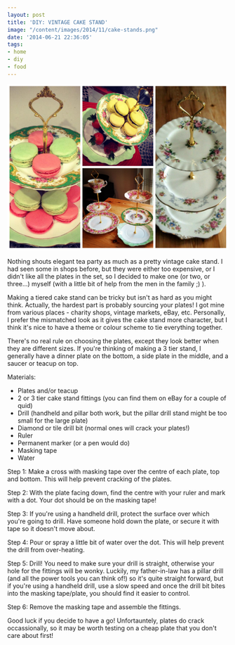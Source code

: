 ```yaml
---
layout: post
title: 'DIY: VINTAGE CAKE STAND'
image: "/content/images/2014/11/cake-stands.png"
date: '2014-06-21 22:36:05'
tags:
- home
- diy
- food
---
```


![](/content/images/2014/Jun/cake-stands.png)

Nothing shouts elegant tea party as much as a pretty vintage cake stand. I had seen some in shops before, but they were either too expensive, or I didn't like all the plates in the set, so I decided to make one (or two, or three...) myself (with a little bit of help from the men in the family ;) ).

Making a tiered cake stand can be tricky but isn't as hard as you might think. Actually, the hardest part is probably sourcing your plates! I got mine from various places - charity shops, vintage markets, eBay, etc. Personally, I prefer the mismatched look as it gives the cake stand more character, but I think it's nice to have a theme or colour scheme to tie everything together.

There's no real rule on choosing the plates, except they look better when they are different sizes. If you're thinking of making a 3 tier stand, I generally have a dinner plate on the bottom, a side plate in the middle, and a saucer or teacup on top.

Materials:

* Plates and/or teacup
* 2 or 3 tier cake stand fittings (you can find them on eBay for a couple of quid)
* Drill (handheld and pillar both work, but the pillar drill stand might be too small for the large plate)
* Diamond or tile drill bit (normal ones will crack your plates!)
* Ruler
* Permanent marker (or a pen would do)
* Masking tape
* Water


Step 1: Make a cross with masking tape over the centre of each plate, top and bottom. This will help prevent cracking of the plates.

Step 2: With the plate facing down, find the centre with your ruler and mark with a dot. Your dot should be on the masking tape!

Step 3: If you're using a handheld drill, protect the surface over which you're going to drill. Have someone hold down the plate, or secure it with tape so it doesn't move about.

Step 4: Pour or spray a little bit of water over the dot. This will help prevent the drill from over-heating.

Step 5: Drill! You need to make sure your drill is straight, otherwise your hole for the fittings will be wonky. Luckily, my father-in-law has a pillar drill (and all the power tools you can think of!) so it's quite straight forward, but if you're using a handheld drill, use a slow speed and once the drill bit bites into the masking tape/plate, you should find it easier to control.

Step 6: Remove the masking tape and assemble the fittings.

Good luck if you decide to have a go! Unfortauntely, plates do crack occassionally, so it may be worth testing on a cheap plate that you don't care about first!

